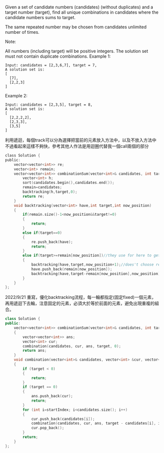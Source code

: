 Given a set of candidate numbers (candidates) (without duplicates) and a target number (target), find all unique combinations in candidates where the candidate numbers sums to target.

The same repeated number may be chosen from candidates unlimited number of times.

Note:

All numbers (including target) will be positive integers.
The solution set must not contain duplicate combinations.
Example 1:
```
Input: candidates = [2,3,6,7], target = 7,
A solution set is:
[
  [7],
  [2,2,3]
]
```
Example 2:
```
Input: candidates = [2,3,5], target = 8,
A solution set is:
[
  [2,2,2,2],
  [2,3,3],
  [3,5]
]
```
利用遞迴，每個track可以分為選擇把當前的元素放入方法中，以及不放入方法中
不過看起來這樣不夠快，參考其他人作法是用迴圈代替我一個call兩個的部分
```c
class Solution {
public:
    vector<vector<int>> re;
    vector<int> remain;
    vector<vector<int>> combinationSum(vector<int>& candidates, int target) {
        vector<int> h;
        sort(candidates.begin(),candidates.end());
        remain=candidates;
        backtracking(h,target,0);
        return re;
    }
    void backtracking(vector<int> have,int target,int now_position)
    {
        if(remain.size()-1<now_position&&target!=0)
        {
            return;
        }
        else if(target==0)
        {
            re.push_back(have);
            return;
        }
        else if(target>=remain[now_position])//they use for here to get faster run time
        {
            backtracking(have,target,now_position+1);//does't choose remain[0]
            have.push_back(remain[now_position]);
            backtracking(have,target-remain[now_position],now_position);//choose remain[0]
        }
    }
};
```
  
2022/9/21 重寫，優化backtracking流程，每一輪都指定(固定fixed)一個元素，再用遞迴下去輪，注意固定的元素，必須大於等於前面的元素，避免出現重複的組合。
```c++
class Solution {
public:
    vector<vector<int>> combinationSum(vector<int>& candidates, int target) 
    {
        vector<vector<int>> ans;
        vector<int> cur;
        combination(candidates, cur, ans, target, 0);
        return ans;
    }
    void combination(vector<int>& candidates, vector<int> &cur, vector<vector<int>> &ans, int target, int startIndex)
    {
        if (target < 0)
        {
            return;
        }
        if (target == 0)
        {
            ans.push_back(cur);
            return;
        }
        for (int i=startIndex; i<candidates.size(); i++)
        {
            cur.push_back(candidates[i]);
            combination(candidates, cur, ans, target - candidates[i], i);
            cur.pop_back();
        }
        return;
    }
};
```
